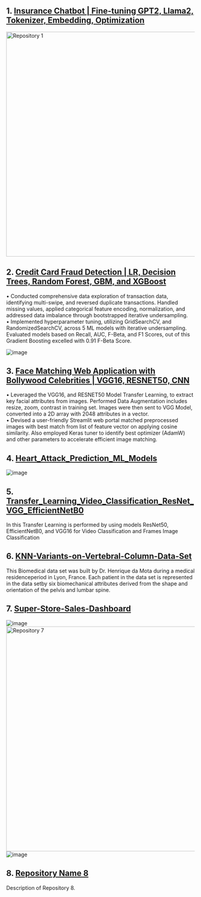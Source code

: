 <!-- Header Logo 
<div align="center">
    <img src="https://example.com/animated-logo.gif" alt="Rotating Logo" width="200">
    <h3 style="font-size: 36px;">Welcome to My GitHub Profile!</h3>
</div>
-->

<!-- Pinned Repositories -->
## 1. [Insurance Chatbot | Fine-tuning GPT2, Llama2, Tokenizer, Embedding, Optimization](https://github.com/raj-maharajwala/Insurance-Chatbot-Fine-tuning-GPT2-Llama2)

   <img src="https://github.com/raj-maharajwala/Insurance-Chatbot-Fine-tuning-GPT2-Llama2/blob/main/video/InsuranceGPT_big.gif" alt="Repository 1" width="600">

## 2. [Credit Card Fraud Detection | LR, Decision Trees, Random Forest, GBM, and XGBoost](https://github.com/raj-maharajwala/Credit-Card-Fraud-Detection)
   • Conducted comprehensive data exploration of transaction data, identifying multi-swipe, and reversed duplicate transactions. Handled missing values, applied categorical feature encoding, normalization, and addressed data imbalance through bootstrapped iterative undersampling. <br>
   • Implemented hyperparameter tuning, utilizing GridSearchCV, and RandomizedSearchCV, across 5 ML models with iterative undersampling. Evaluated models based on Recall, AUC, F-Beta, and F1 Scores, out of this Gradient Boosting excelled with 0.91 F-Beta Score.

   ![image](https://github.com/raj-maharajwala/raj-maharajwala/assets/95955903/ee21c745-531a-4d9a-88a1-b5090f5478f9)


## 3. [Face Matching Web Application with Bollywood Celebrities | VGG16, RESNET50, CNN](https://github.com/raj-maharajwala/Celebrities-Face-Matching-Web-Application)
   • Leveraged the VGG16, and RESNET50 Model Transfer Learning, to extract key facial attributes from images. Performed Data Augmentation includes resize, zoom, contrast in training set. Images were then sent to VGG Model, converted into a 2D array with 2048 attributes in a vector.<br>
• Devised a user-friendly Streamlit web portal matched preprocessed images with best match from list of feature vector on applying cosine similarity. Also employed Keras tuner to identify best optimizer (AdamW) and other parameters to accelerate efficient image matching.

## 4. [Heart_Attack_Prediction_ML_Models](https://github.com/raj-maharajwala/Heart_Attack_Prediction_ML_Models)

   ![image](https://github.com/raj-maharajwala/raj-maharajwala/assets/95955903/8da84a70-c4b0-4842-86d9-81f7261bdc3d)


## 5. [Transfer_Learning_Video_Classification_ResNet_VGG_EfficientNetB0](https://github.com/raj-maharajwala/Transfer_Learning_Video_Classification_ResNet_VGG_EfficientNetB0)
  In this Transfer Learning is performed by using models ResNet50, EfficientNetB0, and VGG16 for Video Classification and Frames Image Classification


## 6. [KNN-Variants-on-Vertebral-Column-Data-Set](https://github.com/raj-maharajwala/KNN-Variants-on-Vertebral-Column-Data-Set)
   This Biomedical data set was built by Dr. Henrique da Mota during a medical residenceperiod in Lyon, France. Each patient in the data set is represented in the data setby six biomechanical attributes derived from the shape and orientation of the pelvis and lumbar spine.

## 7. [Super-Store-Sales-Dashboard](https://github.com/raj-maharajwala/Super-Store-Sales-Dashboard)
   ![image]()
   <img src="https://github.com/raj-maharajwala/raj-maharajwala/assets/95955903/650887b5-12cf-4106-9a24-a4838083a780" alt="Repository 7" width="600">
   ![image](https://github.com/raj-maharajwala/raj-maharajwala/assets/95955903/3b1ddd2c-8ef6-4b86-aaa5-d572db8b0d18)


## 8. [Repository Name 8](link-to-repository-8)
   Description of Repository 8.


